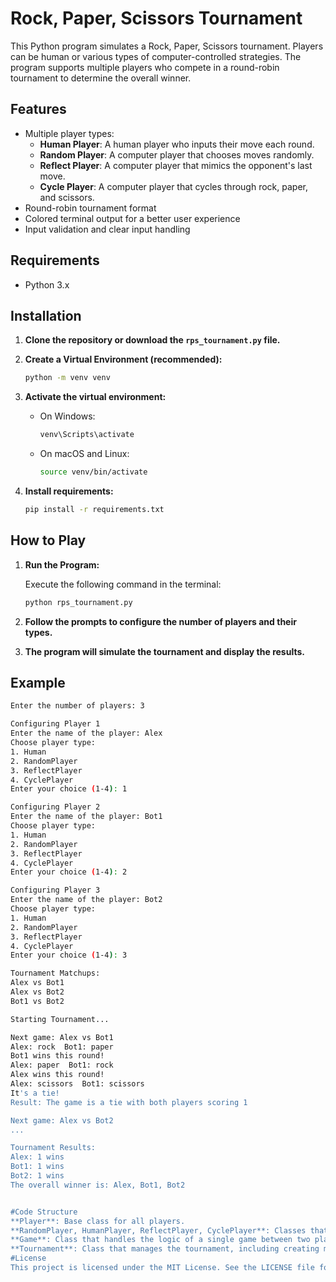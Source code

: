 # Rock, Paper, Scissors Tournament

This Python program simulates a Rock, Paper, Scissors tournament. Players can be human or various types of computer-controlled strategies. The program supports multiple players who compete in a round-robin tournament to determine the overall winner.

## Features

- Multiple player types:
  - **Human Player**: A human player who inputs their move each round.
  - **Random Player**: A computer player that chooses moves randomly.
  - **Reflect Player**: A computer player that mimics the opponent's last move.
  - **Cycle Player**: A computer player that cycles through rock, paper, and scissors.
- Round-robin tournament format
- Colored terminal output for a better user experience
- Input validation and clear input handling

## Requirements

- Python 3.x

## Installation

1. **Clone the repository or download the `rps_tournament.py` file.**

2. **Create a Virtual Environment (recommended):**

    ```bash
    python -m venv venv
    ```

3. **Activate the virtual environment:**

    - On Windows:

        ```bash
        venv\Scripts\activate
        ```

    - On macOS and Linux:

        ```bash
        source venv/bin/activate
        ```

4. **Install requirements:**

    ```bash
    pip install -r requirements.txt
    ```

## How to Play

1. **Run the Program:**

    Execute the following command in the terminal:

    ```bash
    python rps_tournament.py
    ```

2. **Follow the prompts to configure the number of players and their types.**

3. **The program will simulate the tournament and display the results.**

## Example

```bash
Enter the number of players: 3

Configuring Player 1
Enter the name of the player: Alex
Choose player type:
1. Human
2. RandomPlayer
3. ReflectPlayer
4. CyclePlayer
Enter your choice (1-4): 1

Configuring Player 2
Enter the name of the player: Bot1
Choose player type:
1. Human
2. RandomPlayer
3. ReflectPlayer
4. CyclePlayer
Enter your choice (1-4): 2

Configuring Player 3
Enter the name of the player: Bot2
Choose player type:
1. Human
2. RandomPlayer
3. ReflectPlayer
4. CyclePlayer
Enter your choice (1-4): 3

Tournament Matchups:
Alex vs Bot1
Alex vs Bot2
Bot1 vs Bot2

Starting Tournament...

Next game: Alex vs Bot1
Alex: rock  Bot1: paper
Bot1 wins this round!
Alex: paper  Bot1: rock
Alex wins this round!
Alex: scissors  Bot1: scissors
It's a tie!
Result: The game is a tie with both players scoring 1

Next game: Alex vs Bot2
...

Tournament Results:
Alex: 1 wins
Bot1: 1 wins
Bot2: 1 wins
The overall winner is: Alex, Bot1, Bot2


#Code Structure
**Player**: Base class for all players.
**RandomPlayer, HumanPlayer, ReflectPlayer, CyclePlayer**: Classes that define different player behaviors.
**Game**: Class that handles the logic of a single game between two players.
**Tournament**: Class that manages the tournament, including creating matchups and determining the winner.
#License
This project is licensed under the MIT License. See the LICENSE file for details.